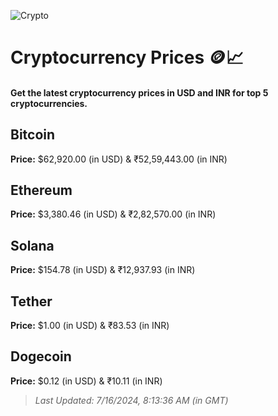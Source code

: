 
![Crypto](https://www.techguide.com.au/wp-content/uploads/2020/11/crypto3.jpeg)

# Cryptocurrency Prices 🪙📈

#### Get the latest cryptocurrency prices in USD and INR for top 5 cryptocurrencies.

## Bitcoin

**Price:** $62,920.00 (in USD) & ₹52,59,443.00 (in INR)

## Ethereum

**Price:** $3,380.46 (in USD) & ₹2,82,570.00 (in INR)

## Solana

**Price:** $154.78 (in USD) & ₹12,937.93 (in INR)

## Tether

**Price:** $1.00 (in USD) & ₹83.53 (in INR)

## Dogecoin

**Price:** $0.12 (in USD) & ₹10.11 (in INR)

> _Last Updated: 7/16/2024, 8:13:36 AM (in GMT)_
